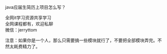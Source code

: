 java应届生简历上项目怎么写？

全网it学习资源共享学习<br>全网课程都有，欢迎私聊<br>微信：jerryttom<br>

注意：如果你是一个人，那么只需要搞一些模块就行了，不要把全部模块弄完。不然太耗费精力了。